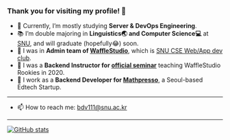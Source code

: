 ### Thank you for visiting my profile! 👋

- 🌱 Currently, I’m mostly studying **Server & DevOps Engineering**. 
- 📚 I’m double majoring in **Linguistics🌏 and Computer Science:computer:** at [SNU](https://en.snu.ac.kr), and will graduate (hopefully😂) soon.
- 🧇 I was in **Admin team of [WaffleStudio](https://wafflestudio.com)**, which is [SNU CSE Web/App dev club](https://cse.snu.ac.kr/student-club/와플스튜디오).
- 🧩 I was a **Backend Instructor for [official seminar](https://github.com/wafflestudio/rookies)** teaching WaffleStudio Rookies in 2020.
- 🚀 I work as a **Backend Developer for [Mathpresso](https://mathpresso.com)**, a Seoul-based Edtech Startup.
* * *
- 📫 How to reach me: bdv111@snu.ac.kr

* * *

[![GitHub stats](https://github-readme-stats.vercel.app/api?username=davin111&count_private=true&include_all_commits=true&show_icons=true&theme=radical&custom_title=GitHub%20Stats)](https://github.com/davin111)
